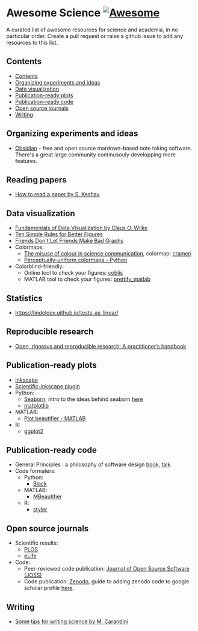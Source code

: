 # Awesome Science  [![Awesome](https://cdn.rawgit.com/sindresorhus/awesome/d7305f38d29fed78fa85652e3a63e154dd8e8829/media/badge.svg)](https://github.com/sindresorhus/awesome)

A curated list of awesome resources for science and academia, in no particular order. Create a pull request or raise a github issue to add any resources to this list. 

## Contents

<!-- START_TOC -->

* [Contents](#contents)
* [Organizing experiments and ideas](#organizing_experiments_and_ideas)
* [Data visualization](#data_visualization)
* [Publication-ready plots](#publication-ready_plots)
* [Publication-ready code](#publication-ready_code)
* [Open source journals](#open_source_journals)
* [Writing](#writing)

<!-- END_TOC -->

## Organizing experiments and ideas

- [Obsidian](https://obsidian.md/) - free and open source mardown-based note taking software. There's a great large community continusouly developping more features. 

## Reading papers 

- [How to read a paper by S. Keshav](HowtoReadPaper.pdf)

## Data visualization

- [Fundamentals of Data Visualization by Claus O. Wilke](https://clauswilke.com/dataviz)
- [Ten Simple Rules for Better Figures](https://journals.plos.org/ploscompbiol/article?id=10.1371/journal.pcbi.1003833)
- [Friends Don't Let Friends Make Bad Graphs](https://github.com/cxli233/FriendsDontLetFriends)
- Colormaps:
  - [The misuse of colour in science communication](https://www.nature.com/articles/s41467-020-19160-7), colormap: [crameri](https://www.fabiocrameri.ch/colourmaps/)
  - [Perceptually-uniform colormaps - Python](https://github.com/holoviz/colorcet)
- Colorblind-friendly:
  - Online tool to check your figures: [coblis](https://www.color-blindness.com/coblis-color-blindness-simulator/)
  - MATLAB tool to check your figures: [prettify_matlab](https://github.com/Julie-Fabre/prettify_matlab)
 
## Statistics
- https://lindeloev.github.io/tests-as-linear/ 

## Reproducible research 

- [Open, rigorous and reproducible research: A practitioner’s handbook](https://stanforddatascience.github.io/best-practices/index.html)

## Publication-ready plots

- [Inkscape](https://inkscape.org/)
- [Scientific-inkscape plugin](https://github.com/burghoff/Scientific-Inkscape)
- Python:
  - [Seaborn](https://seaborn.pydata.org/), intro to the ideas behind seaborn [here](https://seaborn.pydata.org/tutorial/introduction.html)
  - [matplotlib](https://matplotlib.org/)
- MATLAB:
  - [Plot beautifier - MATLAB](https://github.com/Julie-Fabre/prettify_matlab)
- R:
  - [ggplot2](https://ggplot2.tidyverse.org/)


## Publication-ready code 

- General Principles : a philosophy of software design [book](https://milkov.tech/assets/psd.pdf), [talk](https://www.youtube.com/watch?v=bmSAYlu0NcY&ab_channel=TalksatGoogle)
- Code formaters: 
  - Python: 
    - [Black](https://github.com/psf/black)
  - MATLAB: 
    - [MBeautifier](https://github.com/davidvarga/MBeautifier)
  - R:
    - [styler](https://styler.r-lib.org/)
  
## Open source journals
- Scientific results:
  - [PLOS](https://plos.org/)
  - [eLife](https://elifesciences.org/)
- Code:
  - Peer-reviewed code publication: [Journal of Open Source Software (JOSS)](https://joss.theoj.org/)
  - Code publication: [Zenodo](https://zenodo.org/), guide to adding zenodo code to google scholar profile [here](addingZenodoToGoogleScholar.md). 

## Writing

- [Some tips for writing science by M. Carandini](https://www.eneuro.org/content/9/6/ENEURO.0497-22.2022.abstract)
